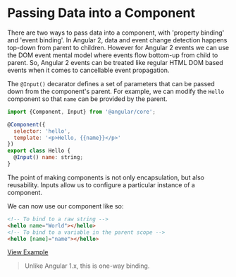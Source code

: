 # Passing Data into a Component

There are two ways to pass data into a component, with 'property binding' and 'event binding'. In Angular 2, data and event change detection happens top-down from parent to children. However for Angular 2 events we can use the DOM event mental model where events flow bottom-up from child to parent. So, Angular 2 events can be treated like regular HTML DOM based events when it comes to cancellable event propagation.

The `@Input()` decarator defines a set of parameters that can be passed down from the component's parent. For example, we can modify the `Hello` component so that `name` can be provided by the parent.

```js
import {Component, Input} from '@angular/core';

@Component({
  selector: 'hello',
  template: '<p>Hello, {{name}}</p>'
})
export class Hello {
  @Input() name: string;
}
```

The point of making components is not only encapsulation, but also reusability. Inputs allow us to configure a particular instance of a component.

We can now use our component like so:

```html
<!-- To bind to a raw string -->
<hello name="World"></hello>
<!-- To bind to a variable in the parent scope -->
<hello [name]="name"></hello>
```

[View Example](http://plnkr.co/edit/GbpCKy?p=preview)

>Unlike Angular 1.x, this is one-way binding.
